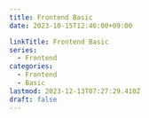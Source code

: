 ```yaml
---
title: Frontend Basic
date: 2023-10-15T12:46:00+09:00

linkTitle: Frontend Basic
series:
  - Frontend
categories:
  - Frontend
  - Basic
lastmod: 2023-12-13T07:27:29.410Z
draft: false
---
```


